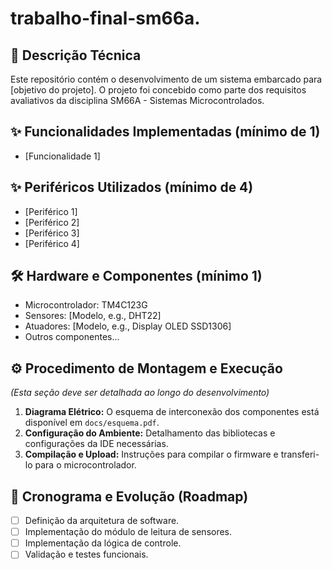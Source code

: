 # trabalho-final-sm66a.

## 📝 Descrição Técnica

Este repositório contém o desenvolvimento de um sistema embarcado para [objetivo do projeto]. O projeto foi concebido como parte dos requisitos avaliativos da disciplina SM66A - Sistemas Microcontrolados.

## ✨ Funcionalidades Implementadas (mínimo de 1)

- [Funcionalidade 1]

## ✨ Periféricos Utilizados (mínimo de 4)

- [Periférico 1]
- [Periférico 2]
- [Periférico 3]
- [Periférico 4]


## 🛠️ Hardware e Componentes (mínimo 1)

* Microcontrolador: TM4C123G
* Sensores: [Modelo, e.g., DHT22]
* Atuadores: [Modelo, e.g., Display OLED SSD1306]
* Outros componentes...

## ⚙️ Procedimento de Montagem e Execução

*(Esta seção deve ser detalhada ao longo do desenvolvimento)*

1.  **Diagrama Elétrico:** O esquema de interconexão dos componentes está disponível em `docs/esquema.pdf`.
2.  **Configuração do Ambiente:** Detalhamento das bibliotecas e configurações da IDE necessárias.
3.  **Compilação e Upload:** Instruções para compilar o firmware e transferi-lo para o microcontrolador.

## 🚀 Cronograma e Evolução (Roadmap)

- [ ] Definição da arquitetura de software.
- [ ] Implementação do módulo de leitura de sensores.
- [ ] Implementação da lógica de controle.
- [ ] Validação e testes funcionais.
